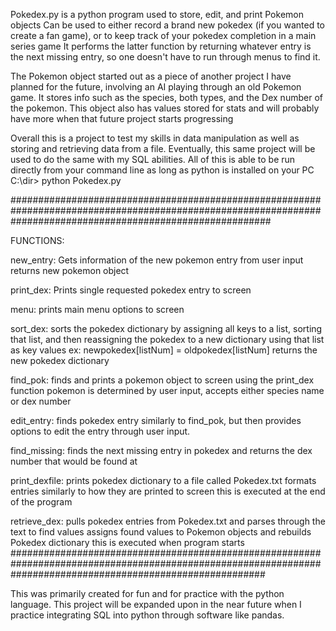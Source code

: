 Pokedex.py is a python program used to store, edit, and print Pokemon objects
Can be used to either record a brand new pokedex (if you wanted to create a fan game), or to keep track of your pokedex completion in a main series game
	It performs the latter function by returning whatever entry is the next missing entry, so one doesn't have to run through menus to find it.

The Pokemon object started out as a piece of another project I have planned for the future, involving an AI playing through an old Pokemon game. 
	It stores info such as the species, both types, and the Dex number of the pokemon.
	This object also has values stored for stats and will probably have more when that future project starts progressing

Overall this is a project to test my skills in data manipulation as well as storing and retrieving data from a file.
Eventually, this same project will be used to do the same with my SQL abilities. 
All of this is able to be run directly from your command line as long as python is installed on your PC 
C:\dir> python Pokedex.py

###############################################################################################################################################################

FUNCTIONS:

new_entry:
Gets information of the new pokemon entry from user input
returns new pokemon object

print_dex:
Prints single requested pokedex entry to screen

menu:
prints main menu options to screen

sort_dex:
sorts the pokedex dictionary by assigning all keys to a list, sorting that list, and then reassigning the pokedex to a new dictionary using that list as key values
ex: newpokedex[listNum] = oldpokedex[listNum]
returns the new pokedex dictionary

find_pok:
finds and prints a pokemon object to screen using the print_dex function
pokemon is determined by user input, accepts either species name or dex number

edit_entry:
finds pokedex entry similarly to find_pok, but then provides options to edit the entry through user input.

find_missing:
finds the next missing entry in pokedex and returns the dex number that would be found at

print_dexfile:
prints pokedex dictionary to a file called Pokedex.txt
formats entries similarly to how they are printed to screen
this is executed at the end of the program

retrieve_dex:
pulls pokedex entries from Pokedex.txt and parses through the text to find values
assigns found values to Pokemon objects and rebuilds Pokedex dictionary
this is executed when program starts
##############################################################################################################################################################

This was primarily created for fun and for practice with the python language. This project will be expanded upon in the near future when I practice integrating SQL into python through software like pandas. 

